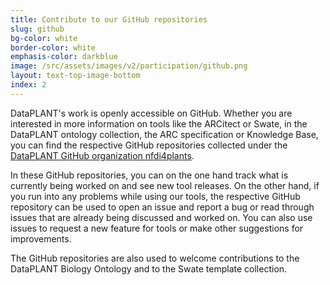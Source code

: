 ```yaml
---
title: Contribute to our GitHub repositories
slug: github
bg-color: white
border-color: white
emphasis-color: darkblue
image: /src/assets/images/v2/participation/github.png
layout: text-top-image-bottom
index: 2
---
```


DataPLANT's work is openly accessible on GitHub.
Whether you are interested in more information on tools like the ARCitect or Swate, in the DataPLANT ontology collection, the ARC specification or Knowledge Base, you can find the respective GitHub repositories collected under the [DataPLANT GitHub organization nfdi4plants](https://github.com/nfdi4plants).

In these GitHub repositories, you can on the one hand track what is currently being worked on and see new tool releases.
On the other hand, if you run into any problems while using our tools, the respective GitHub repository can be used to open an issue and report a bug or read through issues that are already being discussed and worked on.
You can also use issues to request a new feature for tools or make other suggestions for improvements.

The GitHub repositories are also used to welcome contributions to the DataPLANT Biology Ontology and to the Swate template collection.

